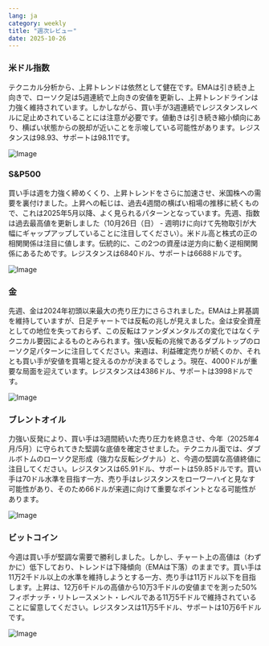 ```yaml
---
lang: ja
category: weekly
title: "週次レビュー"
date: 2025-10-26
---
```


### 米ドル指数

テクニカル分析から、上昇トレンドは依然として健在です。EMAは引き続き上向きで、ローソク足は5週連続で上向きの安値を更新し、上昇トレンドラインは力強く維持されています。しかしながら、買い手が3週連続でレジスタンスレベルに足止めされていることには注意が必要です。値動きは引き続き縮小傾向にあり、横ばい状態からの脱却が近いことを示唆している可能性があります。レジスタンスは98.93、サポートは98.11です。

![Image](https://markleighedu.github.io/img/Oct-2025/26-Oct-2025/usdindex.jpg)

### S&P500

買い手は週を力強く締めくくり、上昇トレンドをさらに加速させ、米国株への需要を裏付けました。上昇への転じは、過去4週間の横ばい相場の推移に続くもので、これは2025年5月以降、よく見られるパターンとなっています。先週、指数は過去最高値を更新しました（10月26日（日） - 週明けに向けて先物取引が大幅にギャップアップしていることに注目してください）。米ドル高と株式の正の相関関係は注目に値します。伝統的に、この2つの資産は逆方向に動く逆相関関係にあるためです。レジスタンスは6840ドル、サポートは6688ドルです。

![Image](https://markleighedu.github.io/img/Oct-2025/26-Oct-2025/sp500.jpg)

### 金

先週、金は2024年初頭以来最大の売り圧力にさらされました。EMAは上昇基調を維持していますが、日足チャートでは反転の兆しが見えました。金は安全資産としての地位を失っておらず、この反転はファンダメンタルズの変化ではなくテクニカル要因によるものとみられます。強い反転の兆候であるダブルトップのローソク足パターンに注目してください。来週は、利益確定売りが続くのか、それとも買い手が安値を買場と捉えるのかが決まるでしょう。現在、4000ドルが重要な局面を迎えています。レジスタンスは4386ドル、サポートは3998ドルです。

![Image](https://markleighedu.github.io/img/Oct-2025/26-Oct-2025/gold.jpg)

### ブレントオイル

力強い反発により、買い手は3週間続いた売り圧力を終息させ、今年（2025年4月/5月）に守られてきた堅調な底値を確定させました。テクニカル面では、ダブルボトムのローソク足形成（強力な反転シグナル）と、今週の堅調な高値終値に注目してください。レジスタンスは65.91ドル、サポートは59.85ドルです。買い手は70ドル水準を目指す一方、売り手はレジスタンスをローワーハイと見なす可能性があり、そのため66ドルが来週に向けて重要なポイントとなる可能性があります。

![Image](https://markleighedu.github.io/img/Oct-2025/26-Oct-2025/brentoil.jpg)

### ビットコイン

今週は買い手が堅調な需要で勝利しました。しかし、チャート上の高値は（わずかに）低下しており、トレンドは下降傾向（EMAは下落）のままです。買い手は11万2千ドル以上の水準を維持しようとする一方、売り手は11万ドル以下を目指します。上昇は、12万6千ドルの高値から10万3千ドルの安値までを測った50%フィボナッチ・リトレースメント・レベルである11万5千ドルで維持されていることに留意してください。レジスタンスは11万5千ドル、サポートは10万6千ドルです。

![Image](https://markleighedu.github.io/img/Oct-2025/26-Oct-2025/bitcoin.jpg)

